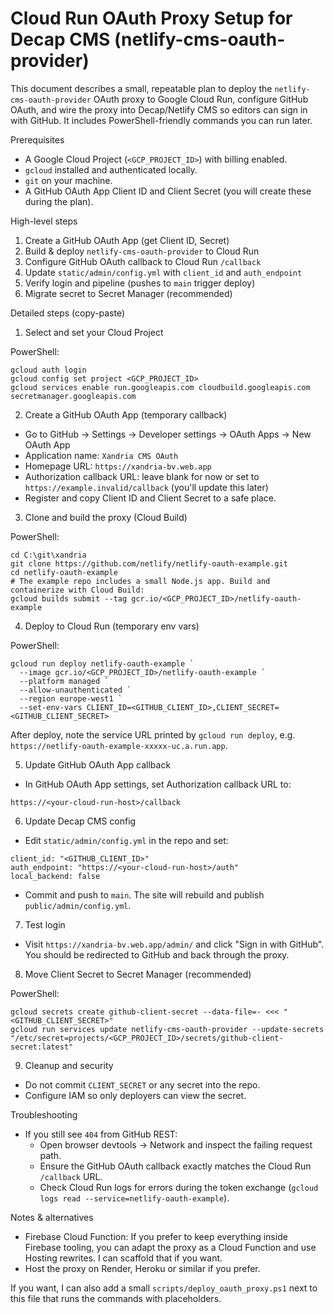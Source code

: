 # Cloud Run OAuth Proxy Setup for Decap CMS (netlify-cms-oauth-provider)

This document describes a small, repeatable plan to deploy the `netlify-cms-oauth-provider` OAuth proxy to Google Cloud Run, configure GitHub OAuth, and wire the proxy into Decap/Netlify CMS so editors can sign in with GitHub. It includes PowerShell-friendly commands you can run later.

Prerequisites
- A Google Cloud Project (`<GCP_PROJECT_ID>`) with billing enabled.
- `gcloud` installed and authenticated locally.
- `git` on your machine.
- A GitHub OAuth App Client ID and Client Secret (you will create these during the plan).

High-level steps
1. Create a GitHub OAuth App (get Client ID, Secret)
2. Build & deploy `netlify-cms-oauth-provider` to Cloud Run
3. Configure GitHub OAuth callback to Cloud Run `/callback`
4. Update `static/admin/config.yml` with `client_id` and `auth_endpoint`
5. Verify login and pipeline (pushes to `main` trigger deploy)
6. Migrate secret to Secret Manager (recommended)

Detailed steps (copy-paste)

1) Select and set your Cloud Project

PowerShell:
```
gcloud auth login
gcloud config set project <GCP_PROJECT_ID>
gcloud services enable run.googleapis.com cloudbuild.googleapis.com secretmanager.googleapis.com
```

2) Create a GitHub OAuth App (temporary callback)
- Go to GitHub → Settings → Developer settings → OAuth Apps → New OAuth App
- Application name: `Xandria CMS OAuth`
- Homepage URL: `https://xandria-bv.web.app`
- Authorization callback URL: leave blank for now or set to `https://example.invalid/callback` (you'll update this later)
- Register and copy Client ID and Client Secret to a safe place.

3) Clone and build the proxy (Cloud Build)

PowerShell:
```
cd C:\git\xandria
git clone https://github.com/netlify/netlify-oauth-example.git
cd netlify-oauth-example
# The example repo includes a small Node.js app. Build and containerize with Cloud Build:
gcloud builds submit --tag gcr.io/<GCP_PROJECT_ID>/netlify-oauth-example
```

4) Deploy to Cloud Run (temporary env vars)

PowerShell:
```
gcloud run deploy netlify-oauth-example `
  --image gcr.io/<GCP_PROJECT_ID>/netlify-oauth-example `
  --platform managed `
  --allow-unauthenticated `
  --region europe-west1 `
  --set-env-vars CLIENT_ID=<GITHUB_CLIENT_ID>,CLIENT_SECRET=<GITHUB_CLIENT_SECRET>
```

After deploy, note the service URL printed by `gcloud run deploy`, e.g. `https://netlify-oauth-example-xxxxx-uc.a.run.app`.

5) Update GitHub OAuth App callback
- In GitHub OAuth App settings, set Authorization callback URL to:

```
https://<your-cloud-run-host>/callback
```

6) Update Decap CMS config
- Edit `static/admin/config.yml` in the repo and set:
```
client_id: "<GITHUB_CLIENT_ID>"
auth_endpoint: "https://<your-cloud-run-host>/auth"
local_backend: false
```
- Commit and push to `main`. The site will rebuild and publish `public/admin/config.yml`.

7) Test login
- Visit `https://xandria-bv.web.app/admin/` and click "Sign in with GitHub". You should be redirected to GitHub and back through the proxy.

8) Move Client Secret to Secret Manager (recommended)

PowerShell:
```
gcloud secrets create github-client-secret --data-file=- <<< "<GITHUB_CLIENT_SECRET>"
gcloud run services update netlify-cms-oauth-provider --update-secrets "/etc/secret=projects/<GCP_PROJECT_ID>/secrets/github-client-secret:latest"
```

9) Cleanup and security
- Do not commit `CLIENT_SECRET` or any secret into the repo.
- Configure IAM so only deployers can view the secret.

Troubleshooting
- If you still see `404` from GitHub REST:
  - Open browser devtools → Network and inspect the failing request path.
  - Ensure the GitHub OAuth callback exactly matches the Cloud Run `/callback` URL.
  - Check Cloud Run logs for errors during the token exchange (`gcloud logs read --service=netlify-oauth-example`).

Notes & alternatives
- Firebase Cloud Function: If you prefer to keep everything inside Firebase tooling, you can adapt the proxy as a Cloud Function and use Hosting rewrites. I can scaffold that if you want.
- Host the proxy on Render, Heroku or similar if you prefer.

If you want, I can also add a small `scripts/deploy_oauth_proxy.ps1` next to this file that runs the commands with placeholders.
